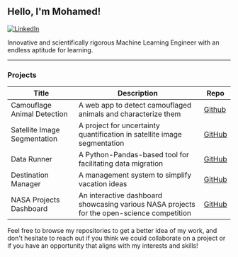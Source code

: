 ## Hello, I'm Mohamed!
[![LinkedIn](https://img.shields.io/badge/LinkedIn-Profile-blue)](https://www.linkedin.com/in/mohamed-hasan-4b850418a/)

Innovative and scientifically rigorous Machine Learning Engineer with an endless aptitude for learning.

---
### Projects

| Title                            | Description                                                              | Repo              |
| -------------------------------- | ------------------------------------------------------------------------ | ----------------- |
| Camouflage Animal Detection      | A web app to detect camouflaged animals and characterize them            | [Github](https://github.com/mustachemo/camouflage-animal-detection) |
| Satellite Image Segmentation     | A project for uncertainty quantification in satellite image segmentation | [GitHub](https://github.com/mustachemo/Uncertainty-Quantification-in-Satellite-Image-Segmentation)       |
| Data Runner                      | A Python-Pandas-based tool for facilitating data migration               | [GitHub](https://github.com/mustachemo/data-runner)       |
| Destination Manager              |  A management system to simplify vacation ideas                          | [GitHub](https://github.com/mustachemo/destination-manager)       |
| NASA Projects Dashboard          | An interactive dashboard showcasing various NASA projects for the open-science competition      | [GitHub](https://github.com/mustachemo/NASA-projects-dashboard)       |

Feel free to browse my repositories to get a better idea of my work, and don't hesitate to reach out if you think we could collaborate on a project or if you have an opportunity that aligns with my interests and skills!
